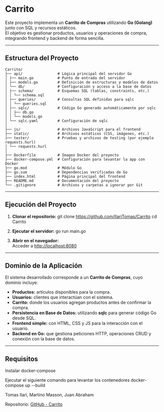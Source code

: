 
# Carrito 

Este proyecto implementa un **Carrito de Compras** utilizando **Go (Golang)** junto con SQL y recursos estáticos.  
El objetivo es gestionar productos, usuarios y operaciones de compra, integrando frontend y backend de forma sencilla.

---

## Estructura del Proyecto

```
Carrito/
├── api/                # Lógica principal del servidor Go
│ ├── main.go           # Punto de entrada del servidor
│ ├── models.go         # Definición de estructuras y modelos de datos
│ └── db/               # Configuración y acceso a la base de datos
│ ├── schema/           # Esquemas SQL (tablas, constraints, etc.)
│ │ └── schema.sql
│ ├── queries/          # Consultas SQL definidas para sqlc
│ │ └── queries.sql
│ ├── sqlc/             # Código Go generado automáticamente por sqlc
│ │ ├── db.go
│ │ └── models.go
│ └── sqlc.yaml         # Configuración de sqlc
│
├── js/                 # Archivos JavaScript para el frontend
├── static/             # Archivos estáticos (CSS, imágenes, etc.)
├── tester/             # Pruebas y archivos de testing (por ejemplo requests.hurl)
│ └── requests.hurl
│
├── Dockerfile          # Imagen Docker del proyecto
├── docker-compose.yml  # Configuración para levantar la app con Docker
├── go.mod              # Módulo Go
├── go.sum              # Dependencias verificadas de Go
├── index.html          # Página principal del frontend
├── README.md           # Documentación del proyecto
└── .gitignore          # Archivos y carpetas a ignorar por Git
```

---

##  Ejecución del Proyecto

1. **Clonar el repositorio:**
   git clone https://github.com/IlariTomas/Carrito
   cd Carrito
   

2. **Ejecutar el servidor:**
   go run main.go
   

3. **Abrir en el navegador:**  
   Acceder a [http://localhost:8080](http://localhost:8080)

---

##  Dominio de la Aplicación

El sistema desarrollado corresponde a un **Carrito de Compras**, cuyo dominio incluye:  

- **Productos:** artículos disponibles para la compra.  
- **Usuarios:** clientes que interactúan con el sistema.  
- **Carrito:** donde los usuarios agregan productos antes de confirmar la compra.  
- **Persistencia en Base de Datos:** utilizando **sqlc** para generar código Go desde SQL.  
- **Frontend simple:** con HTML, CSS y JS para la interacción con el usuario.  
- **Backend en Go:** que gestiona peticiones HTTP, operaciones CRUD y conexión con la base de datos.

---

##  Requisitos

Instalar docker-compose

Ejecutar el siguiente comando para levantar los contenedores
docker-compose up --build


Tomas Ilari, Martino Masson, Juan Abraham

Repositorio: [GitHub - Carrito](https://github.com/IlariTomas/Carrito)
